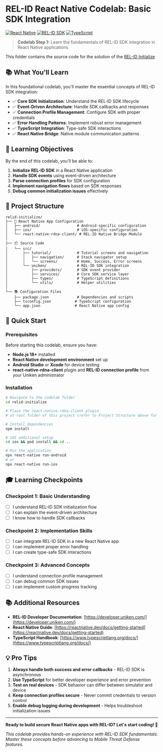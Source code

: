 # REL-ID React Native Codelab: Basic SDK Integration

[![React Native](https://img.shields.io/badge/React%20Native-0.80.1-blue.svg)](https://reactnative.dev/)
[![REL-ID SDK](https://img.shields.io/badge/REL--ID%20SDK-v25.06.03-green.svg)](https://developer.uniken.com/)
[![TypeScript](https://img.shields.io/badge/TypeScript-5.0.4-blue.svg)](https://www.typescriptlang.org/)

> **Codelab Step 1:** Learn the fundamentals of REL-ID SDK integration in React Native applications

This folder contains the source code for the solution of the [REL-ID Initialize](https://codelab.uniken.com/codelabs/relid-initialization-flow/index.html?index=..%2F..index#0)

## 📚 What You'll Learn

In this foundational codelab, you'll master the essential concepts of REL-ID SDK integration:

- ✅ **Core SDK Initialization**: Understand the REL-ID SDK lifecycle
- ✅ **Event-Driven Architecture**: Handle SDK callbacks and responses
- ✅ **Connection Profile Management**: Configure SDK with proper credentials
- ✅ **Error Handling Patterns**: Implement robust error management
- ✅ **TypeScript Integration**: Type-safe SDK interactions
- ✅ **React Native Bridge**: Native module communication patterns

## 🎯 Learning Objectives

By the end of this codelab, you'll be able to:

1. **Initialize REL-ID SDK** in a React Native application
2. **Handle SDK events** using event-driven architecture
3. **Parse connection profiles** for SDK configuration
4. **Implement navigation flows** based on SDK responses
5. **Debug common initialization issues** effectively

## 📁 Project Structure

```
relid-initialize/
├── 📱 React Native App Configuration
│   ├── android/                 # Android-specific configuration
│   ├── ios/                     # iOS-specific configuration
│   └── react-native-rdna-client/ # REL-ID Native Bridge Module
│
├── 📦 Source Code
│   └── src/
│       ├── tutorial/            # Tutorial screens and navigation
│       │   ├── navigation/      # Stack navigator setup
│       │   └── screens/         # Home, Success, Error screens
│       └── uniken/              # REL-ID SDK integration
│           ├── providers/       # SDK event provider
│           ├── services/        # Core SDK service layer
│           ├── types/           # TypeScript definitions
│           └── utils/           # Helper utilities
│
└── 📚 Configuration Files
    ├── package.json             # Dependencies and scripts
    ├── tsconfig.json           # TypeScript configuration
    └── app.json                # React Native app config
```

## 🚀 Quick Start

### Prerequisites

Before starting this codelab, ensure you have:

- **Node.js 18+** installed
- **React Native development environment** set up
- **Android Studio** or **Xcode** for device testing
- **react-native-rdna-client** plugin and **REL-ID connection profile** from your Uniken administrator


### Installation

```bash
# Navigate to the codelab folder
cd relid-initialize

# Place the react-native-rdna-client plugin 
# at root folder of this project (refer to Project Structure above for more info)

# Install dependencies
npm install

# iOS additional setup
cd ios && pod install && cd ..

# Run the application
npx react-native run-android
# or
npx react-native run-ios
```

## 🎓 Learning Checkpoints

### Checkpoint 1: Basic Understanding
- [ ] I understand REL-ID SDK initialization flow
- [ ] I can explain the event-driven architecture
- [ ] I know how to handle SDK callbacks

### Checkpoint 2: Implementation Skills
- [ ] I can integrate REL-ID SDK in a new React Native app
- [ ] I can implement proper error handling
- [ ] I can create type-safe SDK interactions

### Checkpoint 3: Advanced Concepts
- [ ] I understand connection profile management
- [ ] I can debug common SDK issues
- [ ] I can implement custom progress tracking

## 📚 Additional Resources

- **REL-ID Developer Documentation**: [https://developer.uniken.com/](https://developer.uniken.com/)
- **React Native Guide**: [https://reactnative.dev/docs/getting-started](https://reactnative.dev/docs/getting-started)
- **TypeScript Handbook**: [https://www.typescriptlang.org/docs/](https://www.typescriptlang.org/docs/)

## 💡 Pro Tips

1. **Always handle both success and error callbacks** - REL-ID SDK is asynchronous
2. **Use TypeScript** for better developer experience and error prevention
3. **Test on real devices** - SDK behavior can differ between simulator and device
4. **Keep connection profiles secure** - Never commit credentials to version control
5. **Enable debug logging during development** - Helps troubleshoot initialization issues

---

**Ready to build secure React Native apps with REL-ID? Let's start coding! 🚀**

*This codelab provides hands-on experience with REL-ID SDK fundamentals. Master these concepts before advancing to Mobile Threat Defense features.*
